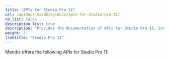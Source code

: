 ```yaml
---
title: "APIs for Studio Pro 11"
url: /apidocs-mxsdk/apidocs/apis-for-studio-pro-11/
no_list: false
description_list: true
description: "Provides the documentation of APIs for Studio Pro 11, including Extensibility API and Mendix Runtime API."
weight: 3
linktitle: "Studio Pro 11"
---
```


Mendix offers the following APIs for Studio Pro 11:
